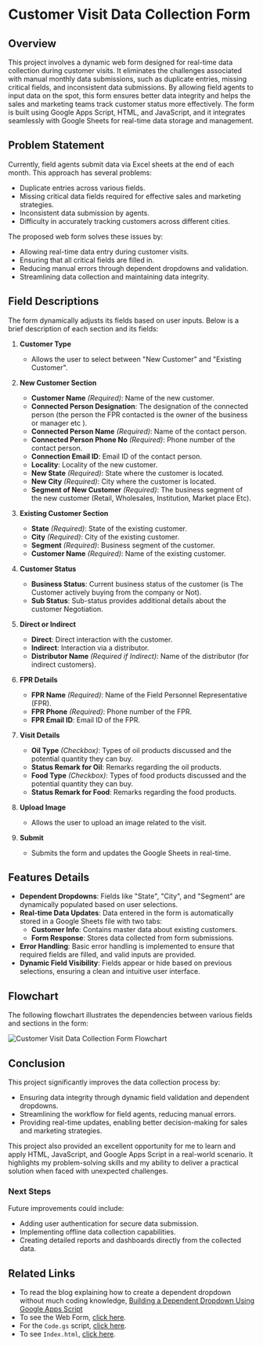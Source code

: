 # Customer Visit Data Collection Form

## Overview
This project involves a dynamic web form designed for real-time data collection during customer visits. It eliminates the challenges associated with manual monthly data submissions, such as duplicate entries, missing critical fields, and inconsistent data submissions. By allowing field agents to input data on the spot, this form ensures better data integrity and helps the sales and marketing teams track customer status more effectively. The form is built using Google Apps Script, HTML, and JavaScript, and it integrates seamlessly with Google Sheets for real-time data storage and management.

## Problem Statement
Currently, field agents submit data via Excel sheets at the end of each month. This approach has several problems:
- Duplicate entries across various fields.
- Missing critical data fields required for effective sales and marketing strategies.
- Inconsistent data submission by agents.
- Difficulty in accurately tracking customers across different cities.

The proposed web form solves these issues by:
- Allowing real-time data entry during customer visits.
- Ensuring that all critical fields are filled in.
- Reducing manual errors through dependent dropdowns and validation.
- Streamlining data collection and maintaining data integrity.

## Field Descriptions
The form dynamically adjusts its fields based on user inputs. Below is a brief description of each section and its fields:

1. **Customer Type**
   - Allows the user to select between "New Customer" and "Existing Customer".

2. **New Customer Section**
   - **Customer Name** *(Required)*: Name of the new customer.
   - **Connected Person Designation**: The designation of the connected person (the person the FPR contacted is the owner of the business or manager etc ).
   - **Connected Person Name** *(Required)*: Name of the contact person.
   - **Connected Person Phone No** *(Required)*: Phone number of the contact person.
   - **Connection Email ID**: Email ID of the contact person.
   - **Locality**: Locality of the new customer.
   - **New State** *(Required)*: State where the customer is located.
   - **New City** *(Required)*: City where the customer is located.
   - **Segment of New Customer** *(Required)*: The business segment of the new customer (Retail, Wholesales, Institution, Market place Etc).

3. **Existing Customer Section**
   - **State** *(Required)*: State of the existing customer.
   - **City** *(Required)*: City of the existing customer.
   - **Segment** *(Required)*: Business segment of the customer.
   - **Customer Name** *(Required)*: Name of the existing customer.

4. **Customer Status**
   - **Business Status**: Current business status of the customer (is The Customer actively buying from the company or Not).
   - **Sub Status**: Sub-status provides additional details about the customer Negotiation.

5. **Direct or Indirect**
   - **Direct**: Direct interaction with the customer.
   - **Indirect**: Interaction via a distributor.
   - **Distributor Name** *(Required if Indirect)*: Name of the distributor (for indirect customers).

6. **FPR Details**
   - **FPR Name** *(Required)*: Name of the Field Personnel Representative (FPR).
   - **FPR Phone** *(Required)*: Phone number of the FPR.
   - **FPR Email ID**: Email ID of the FPR.

7. **Visit Details**
   - **Oil Type** *(Checkbox)*: Types of oil products discussed and the potential quantity they can buy.
   - **Status Remark for Oil**: Remarks regarding the oil products.
   - **Food Type** *(Checkbox)*: Types of food products discussed and the potential quantity they can buy.
   - **Status Remark for Food**: Remarks regarding the food products.

8. **Upload Image**
   - Allows the user to upload an image related to the visit.

9. **Submit**
   - Submits the form and updates the Google Sheets in real-time.

## Features Details
- **Dependent Dropdowns**: Fields like "State", "City", and "Segment" are dynamically populated based on user selections.
- **Real-time Data Updates**: Data entered in the form is automatically stored in a Google Sheets file with two tabs:
  - **Customer Info**: Contains master data about existing customers.
  - **Form Response**: Stores data collected from form submissions.
- **Error Handling**: Basic error handling is implemented to ensure that required fields are filled, and valid inputs are provided.
- **Dynamic Field Visibility**: Fields appear or hide based on previous selections, ensuring a clean and intuitive user interface.

## Flowchart
The following flowchart illustrates the dependencies between various fields and sections in the form:

![Customer Visit Data Collection Form Flowchart](https://github.com/SBOSE550/Market-Visit-Data-Collection-Form/blob/main/Customer%20Visit%20Data%20Collection%20Form%20Flowchart.jpg)


## Conclusion
This project significantly improves the data collection process by:
- Ensuring data integrity through dynamic field validation and dependent dropdowns.
- Streamlining the workflow for field agents, reducing manual errors.
- Providing real-time updates, enabling better decision-making for sales and marketing strategies.

This project also provided an excellent opportunity for me to learn and apply HTML, JavaScript, and Google Apps Script in a real-world scenario. It highlights my problem-solving skills and my ability to deliver a practical solution when faced with unexpected challenges.

### Next Steps
Future improvements could include:
- Adding user authentication for secure data submission.
- Implementing offline data collection capabilities.
- Creating detailed reports and dashboards directly from the collected data.

## Related Links
- To read the blog explaining how to create a dependent dropdown without much coding knowledge, [Building a Dependent Dropdown Using Google Apps Script](https://medium.com/@soumyadeepbose550/building-a-dynamic-data-collection-form-using-google-apps-script-643e297d0d0c)
- To see the Web Form, [click here](https://script.google.com/macros/s/AKfycbwiYGfDfbGfO4na8dqnLOgK5XQ2aP3w_Mw3yQ4l9yN90b8Za51K7YzKVzIhWcw_f9qmIQ/exec).
- For the `Code.gs` script, [click here](https://github.com/SBOSE550/Customer-Visit-Data-Collection-Form/blob/main/Code.gs).
- To see `Index.html`, [click here](https://github.com/SBOSE550/Customer-Visit-Data-Collection-Form/blob/main/Index.html).  
  
